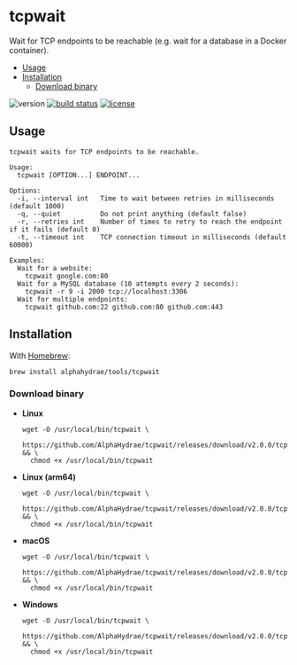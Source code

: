 # tcpwait

Wait for TCP endpoints to be reachable (e.g. wait for a database in a Docker container).

<!-- START doctoc generated TOC please keep comment here to allow auto update -->
<!-- DON'T EDIT THIS SECTION, INSTEAD RE-RUN doctoc TO UPDATE -->


- [Usage](#usage)
- [Installation](#installation)
  - [Download binary](#download-binary)

<!-- END doctoc generated TOC please keep comment here to allow auto update -->

![version](https://img.shields.io/badge/Version-v2.0.0-blue.svg)
[![build status](https://travis-ci.org/AlphaHydrae/tcpwait.svg?branch=master)](https://travis-ci.org/AlphaHydrae/tcpwait)
[![license](https://img.shields.io/badge/License-MIT-blue.svg)](LICENSE.txt)



## Usage

```
tcpwait waits for TCP endpoints to be reachable.

Usage:
  tcpwait [OPTION...] ENDPOINT...

Options:
  -i, --interval int   Time to wait between retries in milliseconds (default 1000)
  -q, --quiet          Do not print anything (default false)
  -r, --retries int    Number of times to retry to reach the endpoint if it fails (default 0)
  -t, --timeout int    TCP connection timeout in milliseconds (default 60000)

Examples:
  Wait for a website:
    tcpwait google.com:80
  Wait for a MySQL database (10 attempts every 2 seconds):
    tcpwait -r 9 -i 2000 tcp://localhost:3306
  Wait for multiple endpoints:
    tcpwait github.com:22 github.com:80 github.com:443
```



## Installation

With [Homebrew][brew]:

```
brew install alphahydrae/tools/tcpwait
```

### Download binary

* **Linux**

  ```
  wget -O /usr/local/bin/tcpwait \
    https://github.com/AlphaHydrae/tcpwait/releases/download/v2.0.0/tcpwait_v2.0.0_linux_amd64 && \
    chmod +x /usr/local/bin/tcpwait
  ```
* **Linux (arm64)**

  ```
  wget -O /usr/local/bin/tcpwait \
    https://github.com/AlphaHydrae/tcpwait/releases/download/v2.0.0/tcpwait_v2.0.0_linux_arm64 && \
    chmod +x /usr/local/bin/tcpwait
  ```
* **macOS**

  ```
  wget -O /usr/local/bin/tcpwait \
    https://github.com/AlphaHydrae/tcpwait/releases/download/v2.0.0/tcpwait_v2.0.0_darwin_amd64 && \
    chmod +x /usr/local/bin/tcpwait
  ```
* **Windows**

  ```
  wget -O /usr/local/bin/tcpwait \
    https://github.com/AlphaHydrae/tcpwait/releases/download/v2.0.0/tcpwait_v2.0.0_windows_amd64 && \
    chmod +x /usr/local/bin/tcpwait
  ```



[brew]: https://brew.sh/
[go]: https://golang.org
